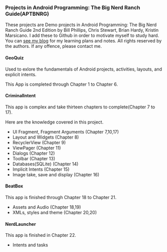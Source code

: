 ### Projects in Android Programming: The Big Nerd Ranch Guide(APTBNRG)

These projects are Demo projects in Android Programming: The Big Nerd Ranch Guide 2nd Edition by Bill Phillips, Chris Stewart, Brian Hardy, Kristin Marsicano. I add these to Github in order to motivate myself to study hard. You can [see my blog] for my learning plans and notes. All rights reserved by the authors. If any offence, please contact me.

[see my blog]:https://smartjinyu.com/android/2016/10/25/Begin_to_learn_android_again.html

#### GeoQuiz

Used to exlore the fundamentals of Android projects, activities, layouts, and explicit intents.

This App is completed through Chapter 1 to Chapter 6.


#### CriminalIntent

This app is complex and take thirteen chapters to complete(Chapter 7 to 17).

Here are the knowledge covered in this project.

- UI Fragment, Fragment Arguments (Chapter 7,10,17)
- Layout and Widgets (Chapter 8)
- RecyclerView (Chapter 9)
- ViewPager (Chapter 11)
- Dialogs (Chapter 12)
- Toolbar (Chapter 13)
- Databases(SQLite) (Chapter 14)
- Implicit Intents (Chapter 15)
- Image take, save and display (Chapter 16)

#### BeatBox

This app is finished through Chapter 18 to Chapter 21.

- Assets and Audio (Chapter 18,19)
- XMLs, styles and theme (Chapter 20,20)

#### NerdLauncher

This app is finished in Chapter 22.

- Intents and tasks
